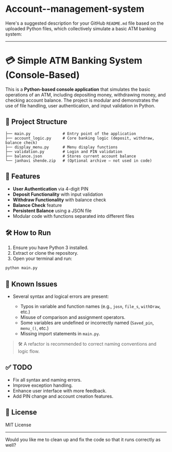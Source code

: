 # Account--management-system
Here's a suggested description for your GitHub `README.md` file based on the uploaded Python files, which collectively simulate a basic ATM banking system:

---

# 💳 Simple ATM Banking System (Console-Based)

This is a **Python-based console application** that simulates the basic operations of an ATM, including depositing money, withdrawing money, and checking account balance. The project is modular and demonstrates the use of file handling, user authentication, and input validation in Python.

## 📂 Project Structure

```
├── main.py              # Entry point of the application
├── account_logic.py     # Core banking logic (deposit, withdraw, balance check)
├── display_menu.py      # Menu display functions
├── validation.py        # Login and PIN validation
├── balance.json         # Stores current account balance
└── janhavi shende.zip   # (Optional archive – not used in code)
```

## 🚀 Features

* **User Authentication** via 4-digit PIN
* **Deposit Functionality** with input validation
* **Withdraw Functionality** with balance check
* **Balance Check** feature
* **Persistent Balance** using a JSON file
* Modular code with functions separated into different files

## 🛠️ How to Run

1. Ensure you have Python 3 installed.
2. Extract or clone the repository.
3. Open your terminal and run:

```bash
python main.py
```

## 🐞 Known Issues

* Several syntax and logical errors are present:

  * Typos in variable and function names (e.g., `josn`, `file_s`, `withDraw`, etc.)
  * Misuse of comparison and assignment operators.
  * Some variables are undefined or incorrectly named (`Saved_pin`, `menu_()`, etc.)
  * Missing import statements in `main.py`.

> 🛠 A refactor is recommended to correct naming conventions and logic flow.

## ✅ TODO

* Fix all syntax and naming errors.
* Improve exception handling.
* Enhance user interface with more feedback.
* Add PIN change and account creation features.

## 📄 License

MIT License

---

Would you like me to clean up and fix the code so that it runs correctly as well?
